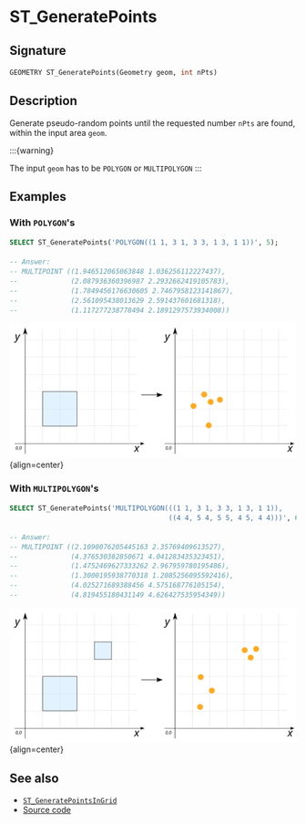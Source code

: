 # ST_GeneratePoints

## Signature

```sql
GEOMETRY ST_GeneratePoints(Geometry geom, int nPts)
```

## Description

Generate pseudo-random points until the requested number `nPts` are found, within the input area `geom`.

:::{warning}

The input `geom` has to be `POLYGON` or `MULTIPOLYGON`
:::

## Examples

### With `POLYGON`'s

```sql
SELECT ST_GeneratePoints('POLYGON((1 1, 3 1, 3 3, 1 3, 1 1))', 5);

-- Answer:
-- MULTIPOINT ((1.946512065063848 1.036256112227437), 
--             (2.087936360396987 2.2932662419105783),
--             (1.7849456176630605 2.7467958123141867),
--             (2.561095438013629 2.591437601681318),
--             (1.117277238778494 2.1891297573934008))
```

![](./ST_GeneratePoints_1.png){align=center}

### With `MULTIPOLYGON`'s

```sql
SELECT ST_GeneratePoints('MULTIPOLYGON(((1 1, 3 1, 3 3, 1 3, 1 1)), 
                                       ((4 4, 5 4, 5 5, 4 5, 4 4)))', 6);

-- Answer:
-- MULTIPOINT ((2.1090076205445163 2.35769409613527), 
--             (4.376530382850671 4.041283435323451),
--             (1.4752469627333262 2.967959780195486),
--             (1.3000195938770318 1.2085256095592416),
--             (4.025271689388456 4.575168776105154),
--             (4.819455180431149 4.626427535954349))
```

![](./ST_GeneratePoints_2.png){align=center}

## See also

* [`ST_GeneratePointsInGrid`](../ST_GeneratePointsInGrid)
* <a href="https://github.com/orbisgis/h2gis/blob/master/h2gis-functions/src/main/java/org/h2gis/functions/spatial/create/ST_GeneratePoints.java" target="_blank">Source code</a>
